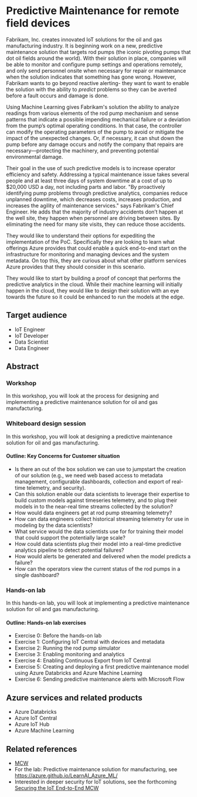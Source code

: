 # Predictive Maintenance for remote field devices
Fabrikam, Inc. creates innovated IoT solutions for the oil and gas manufacturing industry. It is beginning work on a new, predictive maintenance solution that targets rod pumps (the iconic pivoting pumps that dot oil fields around the world). With their solution in place, companies will be able to monitor and configure pump settings and operations remotely, and only send personnel onsite when necessary for repair or maintenance when the solution indicates that something has gone wrong. However, Fabrikam wants to go beyond reactive alerting- they want to want to enable the solution with the ability to *predict* problems so they can be averted before a fault occurs and damage is done.

Using Machine Learning gives Fabrikam's solution the ability to analyze readings from various elements of the rod pump mechanism and sense patterns that indicate a possible impending mechanical failure or a deviation from the pump’s optimal operating conditions. In that case, the controller can modify the operating parameters of the pump to avoid or mitigate the impact of the unexpected changes. Or, if necessary, it can shut down the pump before any damage occurs and notify the company that repairs are necessary—protecting the machinery, and preventing potential environmental damage.

Their goal in the use of such predictive models is to increase operator efficiency and safety. Addressing a typical maintenance issue takes several people and at least three days of system downtime at a cost of up to $20,000 USD a day, not including parts and labor. "By proactively identifying pump problems through predictive analytics, companies reduce unplanned downtime, which decreases costs, increases production, and increases the agility of maintenance services." says Fabrikam's Chief Engineer. He adds that the majority of industry accidents don’t happen at the well site, they happen when personnel are driving between sites. By eliminating the need for many site visits, they can reduce those accidents.

They would like to understand their options for expediting the implementation of the PoC. Specifically they are looking to learn what offerings Azure provides that could enable a quick end-to-end start on the infrastructure for monitoring and managing devices and the system metadata. On top this, they are curious about what other platform services Azure provides that they should consider in this scenario. 

They would like to start by building a proof of concept that performs the predictive analytics in the cloud. While their machine learning will initially happen in the cloud, they would like to design their solution with an eye towards the future so it could be enhanced to run the models at the edge. 

## Target audience
-	IoT Engineer
-   IoT Developer
-   Data Scientist
-   Data Engineer


## Abstract

### Workshop
In this workshop, you will look at the process for designing and implementing a predictive maintenance solution for oil and gas manufacturing.

### Whiteboard design session
In this workshop, you will look at designing a predictive maintenance solution for oil and gas manufacturing.

#### Outline: Key Concerns for Customer situation ####
- Is there an out of the box solution we can use to jumpstart the creation of our solution (e.g., we need web based access to metadata management, configurable dashboards, collection and export of real-time telemetry, and security).
- Can this solution enable our data scientists to leverage their expertise to build custom models against timeseries telemetry, and to plug their models in to the near-real time streams collected by the solution? 
- How would data engineers get at rod pump streaming telemetry? 
- How can data engineers collect historical streaming telemetry for use in modeling by the data scientists?
- What service would the data scientists use for for training their model that could support the potentially large scale?
- How could data scientists plug their model into a real-time predictive analytics pipeline to detect potential failures?
- How would alerts be generated and delivered when the model predicts a failure?
- How can the operators view the current status of the rod pumps in a single dashboard?


### Hands-on lab 
In this hands-on lab, you will look at implementing a predictive maintenance solution for oil and gas manufacturing.

#### Outline: Hands-on lab exercises
- Exercise 0: Before the hands-on lab
- Exercise 1: Configuring IoT Central with devices and metadata
- Exercise 2: Running the rod pump simulator
- Exercise 3: Enabling monitoring and analytics 
- Exercise 4: Enabling Continuous Export from IoT Central
- Exercise 5: Creating and deploying a first predictive maintenance model using Azure Databricks and Azure Machine Learning
- Exercise 6: Sending predictive maintenance alerts with Microsoft Flow


## Azure services and related products
-	Azure Databricks
-	Azure IoT Central
-	Azure IoT Hub
-	Azure Machine Learning

## Related references
- [MCW](https://github.com/Microsoft/MCW)
- For the lab: Predictive maintenance solution for manufacturing, see https://azure.github.io/LearnAI_Azure_ML/
- Interested in deeper security for IoT solutions, see the forthcoming [Securing the IoT End-to-End MCW]()